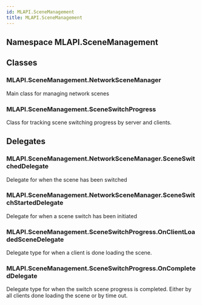 ```yaml
---  
id: MLAPI.SceneManagement  
title: MLAPI.SceneManagement  
---
```


## Namespace MLAPI.SceneManagement

<div class="markdown level0 summary">

</div>

<div class="markdown level0 conceptual">

</div>

<div class="markdown level0 remarks">

</div>

## Classes

### MLAPI.SceneManagement.NetworkSceneManager

<div class="section">

Main class for managing network scenes

</div>

### MLAPI.SceneManagement.SceneSwitchProgress

<div class="section">

Class for tracking scene switching progress by server and clients.

</div>

## Delegates

### MLAPI.SceneManagement.NetworkSceneManager.SceneSwitchedDelegate

<div class="section">

Delegate for when the scene has been switched

</div>

### MLAPI.SceneManagement.NetworkSceneManager.SceneSwitchStartedDelegate

<div class="section">

Delegate for when a scene switch has been initiated

</div>

### MLAPI.SceneManagement.SceneSwitchProgress.OnClientLoadedSceneDelegate

<div class="section">

Delegate type for when a client is done loading the scene.

</div>

### MLAPI.SceneManagement.SceneSwitchProgress.OnCompletedDelegate

<div class="section">

Delegate type for when the switch scene progress is completed. Either by
all clients done loading the scene or by time out.

</div>
